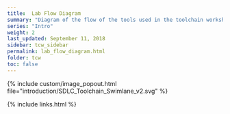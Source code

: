 ```yaml
---
title:  Lab Flow Diagram
summary: "Diagram of the flow of the tools used in the toolchain workshop"
series: "Intro"
weight: 2
last_updated: September 11, 2018
sidebar: tcw_sidebar
permalink: lab_flow_diagram.html
folder: tcw
toc: false
---
```


{% include custom/image_popout.html file="introduction/SDLC_Toolchain_Swimlane_v2.svg" %}

{% include links.html %}
